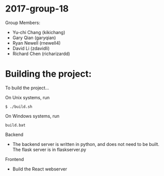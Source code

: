# 2017-group-18

Group Members:

* Yu-chi Chang (kikichang)
* Gary Qian (garyqian)
* Ryan Newell (rnewell4)
* David Li (zdavidli)
* Richard Chen (richarizardd)


# Building the project:

To build the project...

On Unix systems, run

```shell
$ ./build.sh
```

On Windows systems, run

```shell
build.bat
```

Backend

* The backend server is written in python, and does not need to be built. The flask server is in flaskserver.py


Frontend

* Build the React webserver